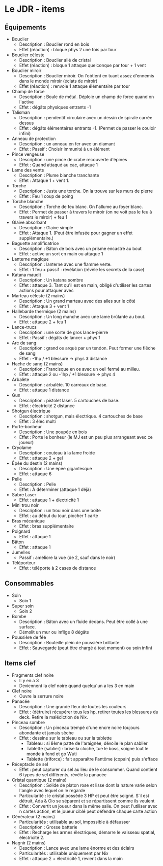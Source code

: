 # Le JDR - items


## Équipements

+ Bouclier
	+ Description : Bouclier rond en bois
	+ Effet (réaction) : bloque phys 2 une fois par tour
+ Bouclier céleste
	+ Description : Bouclier ailé de cristal
	+ Effet (réaction) : bloque 1 attaque quelconque par tour + 1 vent
+ Bouclier miroir
	+ Description : Bouclier miroir. On l'obtient en tuant assez d'ennemis dans le monde miroir (éclats de miroir)
	+ Effet (réaction) : renvoie 1 attaque élémentaire par tour
+ Champ de force
	+ Description : Boule de métal. Déploie un champ de force quand on l'active
	+ Effet : dégâts physiques entrants -1
+ Talisman
	+ Description : pendentif circulaire avec un dessin de spirale carrée dessus
	+ Effet : dégâts élémentaires entrants -1. (Permet de passer le couloir infini)
+ Anneau de protection
	+ Description : un anneau en fer avec un diamant
	+ Effet : Passif : Choisir immunité à un élément
+ Pince vengeuse
	+ Description : une pince de crabe recouverte d'épines
	+ Effet : Quand attaqué au cac, attaque 1
+ Lame des vents
	+ Description : Plume blanche tranchante
	+ Effet : Attaque 1 + vent 1.
+ Torche
	+ Description : Juste une torche. On la trouve sur les murs de pierre
	+ Effet : Feu 1 coup de poing
+ Torche blanche
	+ Description : Torche de feu blanc. On l'allume au foyer blanc.
	+ Effet : Permet de passer à travers le miroir (on ne voit pas le feu à travers le miroir) + feu 1
+ Glaive absorbant
	+ Description : Glaive simple
	+ Effet : Attaque 1. (Peut être infusée pour gagner un effet supplémentaire.)
+ Baguette amplificatrice
	+ Description : Bâton de bois avec un prisme encastré au bout
	+ Effet : active un sort en main ou attaque 1
+ Lanterne magique
	+ Description : lanterne avec une flamme verte.
	+ Effet : 1 feu + passif : révélation (révèle les secrets de la case)
+ Katana maudit
	+ Description : Un katana sombre
	+ Effet : attaque 3. Tant qu'il est en main, obligé d'utiliser les cartes actions pour attaquer avec
+ Marteau céleste (2 mains)
	+ Description : Un grand marteau avec des ailes sur le côté
	+ Effet : Attaque 3 + vent 1
+ Hallebarde thermique (2 mains)
	+ Description : Un long manche avec une lame brûlante au bout.
	+ Effet : attaque 2 + feu 1
+ Lance-trucs
	+ Description : une sorte de gros lance-pierre
	+ Effet : Passif : dégâts de lancer + phys 1
+ Arc de sang
	+ Description : grand os arqué par un tendon. Peut former une flêche de sang
	+ Effet : -1hp / +1 blessure -> phys 3 distance
+ Hache de sang (2 mains)
	+ Description : Francisque en os avec un oeil fermé au milieu.
	+ Effet : attaque 2 ou -1hp / +1 blessure -> phys 4
+ Arbalète
	+ Description : arbalète. 10 carreaux de base.
	+ Effet : attaque 1 distance
+ Gun
	+ Description : pistolet laser. 5 cartouches de base.
	+ Effet : électricité 2 distance
+ Shotgun électrique
	+ Description : shotgun, mais électrique. 4 cartouches de base
	+ Effet : 3 élec multi
+ Porte-bonheur
	+ Description : Une poupée en bois
	+ Effet : Porte le bonheur (le MJ est un peu plus arrangeant avec ce joueur)
+ Cryolame
	+ Description : couteau à la lame froide
	+ Effet : attaque 2 + gel
+ Épée du destin (2 mains)
	+ Description : Une épée gigantesque
	+ Effet : attaque 6
+ Pelle
	+ Description : Pelle
	+ Effet : À déterminer (attaque 1 déjà)
+ Sabre Laser
	+ Effet : attaque 1 + électricité 1
+ Mini trou noir
	+ Description : un trou noir dans une boîte
	+ Effet : au début du tour, piocher 1 carte
+ Bras mécanique
	+ Effet : bras supplémentaire
+ Poignard
	+ Effet : attaque 1
+ Bâton
	+ Effet : attaque 1
+ Jumelles
	+ Passif : améliore la vue (de 2, sauf dans le noir)
+ Téléporteur
	+ Effet : téléporte à 2 cases de distance



## Consommables
+ Soin
	+ Soin 1
+ Super soin
	+ Soin 2
+ Bombe
	+ Description : Bâton avec un fluide dedans. Peut être collé à une surface.
	+ Démolit un mur ou inflige 8 dégâts
+ Poussière de fée
	+ Description : Bouteille plein de poussière brillante
	+ Effet : Sauvegarde (peut être chargé à tout moment) ou soin infini

## Items clef

+ Fragments clef noire
	+ Il y en a 3
	+ Deviennent la clef noire quand quelqu'un a les 3 en main
+ Clef noire
	+ Ouvre la serrure noire
+ Panacée
	+ Description : Une grande fleur de toutes les couleurs
	+ Effet : (détruire) récupérer tous les hp, retirer toutes les blessures du deck. Retire la malédiction de Nix.
+ Pinceau sombre
	+ Description : Un pinceau trempé d'une encre noire toujours abondante et jamais sèche
	+ Effet : dessine sur le tableau ou sur la tablette
		+ Tableau : si 8ème patte de l'araignée, dévoile le plan sablier
		+ Tablette (sablier) : brise la cloche, tue le boss, soigne tout le monde à fond et go Wuti
		+ Tablette (triforce) : fait apparaître Fantôme (copain) puis s'efface
+ Réceptacle de sel
	+ Effet : peut capturer du sel au lieu de le consommer. Quand contient 6 types de sel différents, révèle la panacée
+ Cristal quantique (2 mains)
	+ Description : Solide de platon rose et lisse dont la nature varie selon l'angle avec lequel on le regarde
	+ Particularité : le cristal possède 3 HP et peut être soigné. S'il est détruit, Ada & Oio se séparent et se répartissent comme ils veulent
	+ Effet : Convertit un joueur dans la même salle. On peut l'utiliser avec n cartes action, et le joueur ciblé peut défendre chaque carte action
+ Générateur (2 mains)
	+ Particularités : utilisable au sol, impossible à défausser
	+ Description : Grosse batterie
	+ Effet : Recharge les armes électriques, démarre le vaisseau spatial, électricité 2.
+ Nagnir (2 mains)
	+ Description : Lance avec une lame énorme et des éclairs
	+ Particularités : utilisable uniquement par Nix
	+ Effet : attaque 2 + électricité 1, revient dans la main
